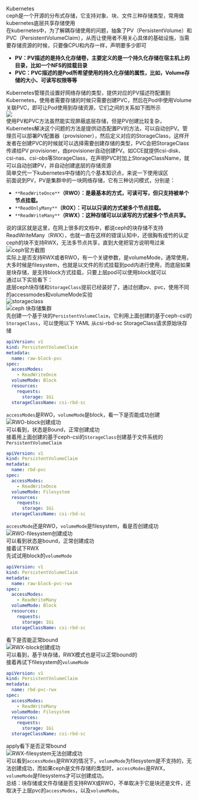 Kubernetes<br />ceph是一个开源的分布式存储，它支持对象、块、文件三种存储类型，常用做kubernetes底层共享存储使用<br />在kubernetes中，为了解耦存储使用的问题，抽象了PV（PersistentVolume）和PVC（PersistentVolumeClaim），从而让使用者不用关心具体的基础设施，当需要存储资源的时候，只要像CPU和内存一样，声明要多少即可

- **PV：PV描述的是持久化存储卷，主要定义的是一个持久化存储在宿主机上的目录，比如一个NFS的挂载目录**
- **PVC：PVC描述的是Pod所希望使用的持久化存储的属性，比如，Volume存储的大小、可读写权限等等**

Kubernetes管理员设置好网络存储的类型，提供对应的PV描述符配置到Kubernetes，使用者需要存储的时候只需要创建PVC，然后在Pod中使用Volume关联PVC，即可让Pod使用到存储资源，它们之间的关系如下图所示<br />![](https://cdn.nlark.com/yuque/0/2023/png/396745/1681279271767-ffd40cfc-b2b1-47bc-bab4-b27ecf34eb3d.png#averageHue=%23fdfdfd&clientId=u6da02022-e006-4&from=paste&id=u7e4f4de1&originHeight=538&originWidth=1080&originalType=url&ratio=2.5&rotation=0&showTitle=false&status=done&style=none&taskId=uc5dbabe9-b895-40d2-b775-cb766a3b810&title=)<br />使用PV和PVC方法虽然能实现屏蔽底层存储，但是PV创建比较复杂，Kubernetes解决这个问题的方法是提供动态配置PV的方法，可以自动创PV。管理员可以部署PV配置器（provisioner），然后定义对应的StorageClass，这样开发者在创建PVC的时候就可以选择需要创建存储的类型，PVC会把StorageClass传递给PV provisioner，由provisioner自动创建PV。如CCE就提供csi-disk、csi-nas、csi-obs等StorageClass，在声明PVC时加上StorageClassName，就可以自动创建PV，并自动创建底层的存储资源<br />简单交代一下kubernetes中存储的几个基本知识点，来说一下使用误区<br />前面说到PV，PV是集群中的一块网络存储，它有三种访问模式，分别是：

- `**ReadWriteOnce**`**（RWO）：是最基本的方式，可读可写，但只支持被单个节点挂载。**
- `**ReadOnlyMany**`**（ROX）：可以以只读的方式被多个节点挂载。**
- `**ReadWriteMany**`**（RWX）：这种存储可以以读写的方式被多个节点共享。**

说的误区就是这里，在网上很多的文档中，都说ceph的块存储不支持ReadWriteMany（RWX），也就一直在这样的错误认知中，还很胸有成竹的认定ceph的块不支持RWX，无法多节点共享，直到大佬把官方说明甩过来<br />![ceph官方截图](https://cdn.nlark.com/yuque/0/2023/png/396745/1681279271736-8781a33e-ffc1-4ef2-8226-4a2f0f055ae9.png#averageHue=%23eaeaea&clientId=u6da02022-e006-4&from=paste&id=u7d358e4b&originHeight=231&originWidth=1080&originalType=url&ratio=2.5&rotation=0&showTitle=true&status=done&style=none&taskId=u7ff4326b-cd10-4c62-b639-888a7fab16a&title=ceph%E5%AE%98%E6%96%B9%E6%88%AA%E5%9B%BE "ceph官方截图")<br />实际上是否支持RWX或者RWO，有一个关键参数，是volumeMode，通常使用，大多时候是filesystem，也就是以文件的形式挂载到pod内进行使用，而底层如果是块存储，是支持block方式挂载，只要上层pod可以使用block就可以<br />通过以下实验看下：<br />底层ceph块存储和`StorageClass`提前已经装好了，通过创建pv、pvc，使用不同的accessmodes和volumeMode实验<br />![storageclass](https://cdn.nlark.com/yuque/0/2023/png/396745/1681279271750-5e8d8f01-d645-40ba-9f70-7238a0598b6b.png#averageHue=%232c2c2c&clientId=u6da02022-e006-4&from=paste&id=uc5ea7dd2&originHeight=906&originWidth=1080&originalType=url&ratio=2.5&rotation=0&showTitle=true&status=done&style=none&taskId=u6b194860-4822-40d2-bd38-30389fce01d&title=storageclass "storageclass")<br />![ceph 块存储集群](https://cdn.nlark.com/yuque/0/2023/png/396745/1681279271806-40b81e5a-bf4b-41a9-ba4a-01f131ef6617.png#averageHue=%23262626&clientId=u6da02022-e006-4&from=paste&id=udb20ada0&originHeight=345&originWidth=1080&originalType=url&ratio=2.5&rotation=0&showTitle=true&status=done&style=none&taskId=uf726d487-9aa7-4ea7-9f1c-2c51e196b0d&title=ceph%20%E5%9D%97%E5%AD%98%E5%82%A8%E9%9B%86%E7%BE%A4 "ceph 块存储集群")<br />先创建一个基于块的`PersistentVolumeClaim`，它利用上面创建的基于ceph-csi的`StorageClass`，可以使用以下 YAML 从csi-rbd-sc StorageClass请求原始块存储
```yaml
apiVersion: v1
kind: PersistentVolumeClaim
metadata:
  name: raw-block-pvc
spec:
  accessModes:
    - ReadWriteOnce
  volumeMode: Block
  resources:
    requests:
      storage: 1Gi
  storageClassName: csi-rbd-sc
```
`accessModes`是RWO，`volumeMode`是block，看一下是否能成功创建<br />![RWO-block创建成功](https://cdn.nlark.com/yuque/0/2023/png/396745/1681279271731-6b80a4e8-6956-4eca-bc40-32cdbbc110f7.png#averageHue=%23292929&clientId=u6da02022-e006-4&from=paste&id=u67bda294&originHeight=410&originWidth=1080&originalType=url&ratio=2.5&rotation=0&showTitle=true&status=done&style=none&taskId=u34c81092-771c-4df7-bd0f-90e255185c0&title=RWO-block%E5%88%9B%E5%BB%BA%E6%88%90%E5%8A%9F "RWO-block创建成功")<br />可以看到，状态是Bound，正常创建成功<br />接着用上面创建的基于ceph-csi的`StorageClass`创建基于文件系统的`PersistentVolumeClaim`
```yaml
apiVersion: v1
kind: PersistentVolumeClaim
metadata:
  name: rbd-pvc
spec:
  accessModes:
    - ReadWriteOnce
  volumeMode: Filesystem
  resources:
    requests:
      storage: 1Gi
  storageClassName: csi-rbd-sc
```
`accessMode`还是RWO，`volumeMode`是filesystem，看是否创建成功<br />![RWO-filesystem创建成功](https://cdn.nlark.com/yuque/0/2023/png/396745/1681279272370-7918bb90-767b-4cab-b6bf-c25c97b9530b.png#averageHue=%23292929&clientId=u6da02022-e006-4&from=paste&id=u65190695&originHeight=386&originWidth=1080&originalType=url&ratio=2.5&rotation=0&showTitle=true&status=done&style=none&taskId=u907c06bb-0011-425b-82c0-6c1420cb7be&title=RWO-filesystem%E5%88%9B%E5%BB%BA%E6%88%90%E5%8A%9F "RWO-filesystem创建成功")<br />可以看到状态是bound，正常创建成功<br />接着试下RWX<br />先试试用block的`volumeMode`
```yaml
apiVersion: v1
kind: PersistentVolumeClaim
metadata:
  name: raw-block-pvc-rwx
spec:
  accessModes:
    - ReadWriteMany
  volumeMode: Block
  resources:
    requests:
      storage: 1Gi
  storageClassName: csi-rbd-sc
```
看下是否能正常bound<br />![RWX-block创建成功](https://cdn.nlark.com/yuque/0/2023/png/396745/1681279272627-81415131-68d5-454c-9625-7afb39adfca7.png#averageHue=%23272727&clientId=u6da02022-e006-4&from=paste&id=udb7b3db7&originHeight=357&originWidth=1080&originalType=url&ratio=2.5&rotation=0&showTitle=true&status=done&style=none&taskId=u04dfe60b-782c-4f38-ba2d-22c686b6c1c&title=RWX-block%E5%88%9B%E5%BB%BA%E6%88%90%E5%8A%9F "RWX-block创建成功")<br />可以看到，基于块存储，RWX模式也是可以正常bound的<br />接着再试下filesystem的`volumeMode`
```yaml
apiVersion: v1
kind: PersistentVolumeClaim
metadata:
  name: rbd-pvc-rwx
spec:
  accessModes:
    - ReadWriteMany
  volumeMode: Filesystem
  resources:
    requests:
      storage: 1Gi
  storageClassName: csi-rbd-sc
```
apply看下是否正常bound<br />![RWX-filesystem无法创建成功](https://cdn.nlark.com/yuque/0/2023/png/396745/1681279272692-cd7317f2-81b1-4a52-a442-9df854cc1947.png#averageHue=%23262626&clientId=u6da02022-e006-4&from=paste&id=u98e02daa&originHeight=353&originWidth=1080&originalType=url&ratio=2.5&rotation=0&showTitle=true&status=done&style=none&taskId=u45719b5f-e223-44ff-b2d5-1e14395874f&title=RWX-filesystem%E6%97%A0%E6%B3%95%E5%88%9B%E5%BB%BA%E6%88%90%E5%8A%9F "RWX-filesystem无法创建成功")<br />可以看到`accessModes`是RWX的情况下，`volumeMode`为filesystem是不支持的，无法创建成功，而如果ceph是文件存储的类型时，`accessModes`是RWX，`volumeMode`是filesystems才可以创建成功。<br />总结：块存储或文件存储是否支持RWX或RWO，不单取决于它是块还是文件，还取决于上层pvc的`accessModes`，以及`volumeMode`。
